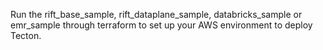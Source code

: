 Run the rift_base_sample, rift_dataplane_sample, databricks_sample or emr_sample through terraform to set up your AWS environment to deploy Tecton.
